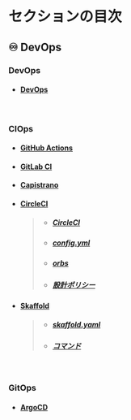 # セクションの目次

## ♾️ DevOps

### DevOps 

* #### [︎DevOps](https://hiroki-it.github.io/tech-notebook/devops/devops.html)

<br>

### CIOps

* #### [︎GitHub Actions](https://hiroki-it.github.io/tech-notebook/devops/devops_github_actions.html)
* #### [︎GitLab CI](https://hiroki-it.github.io/tech-notebook/devops/devops_gitlab_ci.html)
* #### [︎Capistrano](https://hiroki-it.github.io/tech-notebook/devops/devops_capistrano.html)
* #### <u>CircleCI</u>
  > * ##### [︎CircleCI](https://hiroki-it.github.io/tech-notebook/devops/devops_circleci.html)
  > * ##### [︎config.yml](https://hiroki-it.github.io/tech-notebook/devops/devops_circleci_config_yml.html)
  > * ##### [︎orbs](https://hiroki-it.github.io/tech-notebook/devops/devops_circleci_orbs.html)
  > * ##### [︎設計ポリシー](https://hiroki-it.github.io/tech-notebook/devops/devops_circleci_policy.html)

* #### <u>Skaffold</u>
  > * ##### [︎skaffold.yaml](https://hiroki-it.github.io/tech-notebook/devops/devops_skaffold_yaml.html)
  > * ##### [︎コマンド](https://hiroki-it.github.io/tech-notebook/devops/devops_skaffold_command.html)

<br>

### GitOps

* #### [︎ArgoCD](https://hiroki-it.github.io/tech-notebook/devops/devops_argocd.html)

<br>
